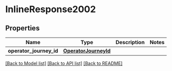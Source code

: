 # InlineResponse2002

## Properties
Name | Type | Description | Notes
------------ | ------------- | ------------- | -------------
**operator_journey_id** | [**OperatorJourneyId**](OperatorJourneyId.md) |  | 

[[Back to Model list]](../README.md#documentation-for-models) [[Back to API list]](../README.md#documentation-for-api-endpoints) [[Back to README]](../README.md)

